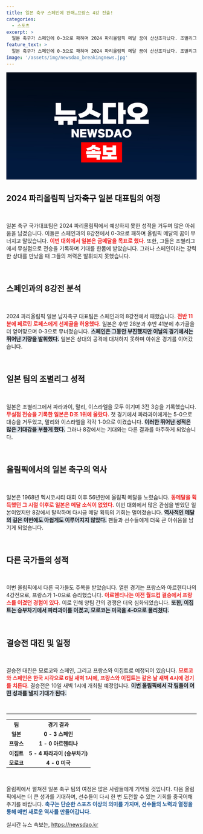 ```yaml
---
title: 일본 축구 스페인에 완패…프랑스 4강 진출!
categories:
  - 스포츠
excerpt: >
  일본 축구가 스페인에 0-3으로 패하며 2024 파리올림픽 메달 꿈이 산산조각났다. 조별리그 무실점 전승을 자랑했지만, 8강에서 무적함대의 벽을 넘지 못했다.
feature_text: >
  일본 축구가 스페인에 0-3으로 패하며 2024 파리올림픽 메달 꿈이 산산조각났다. 조별리그 무실점 전승을 자랑했지만, 8강에서 무적함대의 벽을 넘지 못했다.
image: '/assets/img/newsdao_breakingnews.jpg'
---
```


<p><img src="/assets/img/newsdao_breakingnews.jpg" alt="cryptoinkorea 속보" /></p>

<h2 data-ke-size="size26">2024 파리올림픽 남자축구 일본 대표팀의 여정</h2>

<p data-ke-size="size16">&nbsp;</p>

<p>일본 축구 국가대표팀은 2024 파리올림픽에서 예상하지 못한 성적을 거두며 많은 아쉬움을 남겼습니다. 이들은 스페인과의 8강전에서 0-3으로 패하며 올림픽 메달의 꿈이 무너지고 말았습니다. <b><span style="color: #ee2323;">이번 대회에서 일본은 금메달을 목표로 했다.</span></b> 또한, 그들은 조별리그에서 무실점으로 전승을 기록하며 기대를 한몸에 받았습니다. 그러나 스페인이라는 강력한 상대를 만났을 때 그들의 저력은 발휘되지 못했습니다. </p>

<p data-ke-size="size16">&nbsp;</p>

<h2 data-ke-size="size26">스페인과의 8강전 분석</h2>

<p data-ke-size="size16">&nbsp;</p>

<p>2024 파리올림픽 일본 남자축구 대표팀은 스페인과의 8강전에서 패했습니다. <b><span style="color: #ee2323;">전반 11분에 페르민 로페스에게 선제골을 허용했다.</span></b> 일본은 후반 28분과 후반 41분에 추가골을 더 얻어맞으며 0-3으로 무너졌습니다. <b><span style="background-color: #21538527;">스페인은 그동안 부진했지만 이날의 경기에서는 뛰어난 기량을 발휘했다.</span></b> 일본은 상대의 공격에 대처하지 못하며 아쉬운 경기를 이어갔습니다.</p>

<p data-ke-size="size16">&nbsp;</p>

<h2 data-ke-size="size26">일본 팀의 조별리그 성적</h2>

<p data-ke-size="size16">&nbsp;</p>

<p>일본은 조별리그에서 파라과이, 말리, 이스라엘을 모두 이기며 3전 3승을 기록했습니다. <b><span style="color: #ee2323;">무실점 전승을 기록한 일본은 D조 1위에 올랐다.</span></b> 첫 경기에서 파라과이에게는 5-0으로 대승을 거두었고, 말리와 이스라엘을 각각 1-0으로 이겼습니다. <b><span style="background-color: #21538527;">이러한 뛰어난 성적은 많은 기대감을 부풀게 했다.</span></b> 그러나 8강에서는 기대와는 다른 결과를 마주하게 되었습니다.</p>

<p data-ke-size="size16">&nbsp;</p>

<h2 data-ke-size="size26">올림픽에서의 일본 축구의 역사</h2>

<p data-ke-size="size16">&nbsp;</p>

<p>일본은 1968년 멕시코시티 대회 이후 56년만에 올림픽 메달을 노렸습니다. <b><span style="color: #ee2323;">동메달을 획득했던 그 시절 이후로 일본은 메달 소식이 없었다.</span></b> 이번 대회에서 많은 관심을 받았던 일본이었지만 8강에서 탈락하며 다시금 메달 획득의 기회는 멀어졌습니다. <b><span style="background-color: #21538527;">역사적인 메달의 길은 이번에도 아쉽게도 이루어지지 않았다.</span></b> 팬들과 선수들에게 더욱 큰 아쉬움을 남기게 되었습니다.</p>

<p data-ke-size="size16">&nbsp;</p>

<h2 data-ke-size="size26">다른 국가들의 성적</h2>

<p data-ke-size="size16">&nbsp;</p>

<p>이번 올림픽에서 다른 국가들도 주목을 받았습니다. 열린 경기는 프랑스와 아르헨티나의 4강전으로, 프랑스가 1-0으로 승리했습니다. <b><span style="color: #ee2323;">아르헨티나는 이전 월드컵 결승에서 프랑스를 이겼던 경험이 있다.</span></b> 이로 인해 양팀 간의 경쟁은 더욱 심화되었습니다. <b><span style="background-color: #21538527;">또한, 이집트는 승부차기에서 파라과이를 이겼고, 모로코는 미국을 4-0으로 물리쳤다.</span></b></p>

<p data-ke-size="size16">&nbsp;</p>

<h2 data-ke-size="size26">결승전 대진 및 일정</h2>

<p data-ke-size="size16">&nbsp;</p>

<p>결승전 대진은 모로코와 스페인, 그리고 프랑스와 이집트로 예정되어 있습니다. <b><span style="color: #ee2323;">모로코와 스페인은 한국 시각으로 6일 새벽 1시에, 프랑스와 이집트는 같은 날 새벽 4시에 경기를 치른다.</span></b> 결승전은 10일 새벽 1시에 개최될 예정입니다. <b><span style="background-color: #21538527;">이번 올림픽에서 각 팀들이 어떤 성과를 낼지 기대가 된다.</span></b> </p>

<p data-ke-size="size16">&nbsp;</p>

<hr>

<table style="width: 100%; border-collapse: collapse;">
  <tbody>
    <tr style="height: 17px;">
      <td style="text-align: center; height: 17px;"><b>팀</b></td>
      <td style="text-align: center; height: 17px;"><b>경기 결과</b></td>
    </tr>
    <tr style="height: 17px;">
      <td style="text-align: center; height: 17px;"><b>일본</b></td>
      <td style="text-align: center; height: 17px;"><b>0 - 3 스페인</b></td>
    </tr>
    <tr style="height: 17px;">
      <td style="text-align: center; height: 17px;"><b>프랑스</b></td>
      <td style="text-align: center; height: 17px;"><b>1 - 0 아르헨티나</b></td>
    </tr>
    <tr style="height: 17px;">
      <td style="text-align: center; height: 17px;"><b>이집트</b></td>
      <td style="text-align: center; height: 17px;"><b>5 - 4 파라과이 (승부차기)</b></td>
    </tr>
    <tr style="height: 17px;">
      <td style="text-align: center; height: 17px;"><b>모로코</b></td>
      <td style="text-align: center; height: 17px;"><b>4 - 0 미국</b></td>
    </tr>
  </tbody>
</table>

<p data-ke-size="size16">&nbsp;</p>

<p>올림픽에서 펼쳐진 일본 축구 팀의 여정은 많은 사람들에게 기억될 것입니다. 다음 올림픽에서는 더 큰 성과를 기대하며, 선수들이 다시 한 번 도전할 수 있는 기회를 중국어해 주기를 바랍니다. <b><span style="color: #1a5490;">축구는 단순한 스포츠 이상의 의미를 가지며, 선수들의 노력과 열정을 통해 매번 새로운 역사를 만들어갑니다.</span></b></p>
실시간 뉴스 속보는, <a href="https://newsdao.kr" rel="dofollow">https://newsdao.kr</a>


